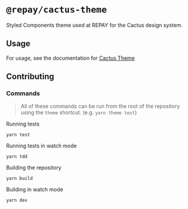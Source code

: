 # `@repay/cactus-theme`

Styled Components theme used at REPAY for the Cactus design system.

## Usage

For usage, see the documentation for [Cactus Theme](../../docs/Theme/README.md)

## Contributing

### Commands

> All of these commands can be run from the root of the repository using the `theme` shortcut. (e.g. `yarn theme test`)

Running tests

`yarn test`

Running tests in watch mode

`yarn tdd`

Building the repository

`yarn build`

Building in watch mode

`yarn dev`

